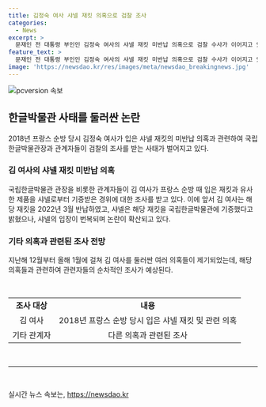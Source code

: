 ```yaml
---
title: 김정숙 여사 샤넬 재킷 의혹으로 검찰 조사
categories:
  - News
excerpt: >
  문재인 전 대통령 부인인 김정숙 여사의 샤넬 재킷 미반납 의혹으로 검찰 수사가 이어지고 있습니다. 김 여사가 2018년 프랑스 순방 때 착용한 재킷과 관련하여 샤넬의 기증과 반납 여부 등이 논란이 되고 있습니다. 이에 더해 김 여사의 예비비 사용과 개인 수영 강습 등에 대한 의혹도 제기되어, 관련자들의 조사가 예정되어 있습니다. (150자)
feature_text: >
  문재인 전 대통령 부인인 김정숙 여사의 샤넬 재킷 미반납 의혹으로 검찰 수사가 이어지고 있습니다. 김 여사가 2018년 프랑스 순방 때 착용한 재킷과 관련하여 샤넬의 기증과 반납 여부 등이 논란이 되고 있습니다. 이에 더해 김 여사의 예비비 사용과 개인 수영 강습 등에 대한 의혹도 제기되어, 관련자들의 조사가 예정되어 있습니다. (150자)
image: 'https://newsdao.kr/res/images/meta/newsdao_breakingnews.jpg'
---
```


<p><img src="https://newsdao.kr/res/images/meta/newsdao_breakingnews.jpg" alt="pcversion 속보" /></p>

<h2 data-ke-size="size26">한글박물관 사태를 둘러싼 논란</h2>

<p data-ke-size="size16">2018년 프랑스 순방 당시 김정숙 여사가 입은 샤넬 재킷의 미반납 의혹과 관련하여 국립한글박물관장과 관계자들이 검찰의 조사를 받는 사태가 벌어지고 있다. </p>

<h3>김 여사의 샤넬 재킷 미반납 의혹</h3>

<p data-ke-size="size16">국립한글박물관 관장을 비롯한 관계자들이 김 여사가 프랑스 순방 때 입은 재킷과 유사한 제품을 샤넬로부터 기증받은 경위에 대한 조사를 받고 있다. 이에 앞서 김 여사는 해당 재킷을 2022년 3월 반납하였고, 샤넬은 해당 재킷을 국립한글박물관에 기증했다고 밝혔으나, 샤넬의 입장이 번복되며 논란이 확산되고 있다.</p>

<h3>기타 의혹과 관련된 조사 전망</h3>

<p data-ke-size="size16">지난해 12월부터 올해 1월에 걸쳐 김 여사를 둘러싼 여러 의혹들이 제기되었는데, 해당 의혹들과 관련하여 관련자들의 순차적인 조사가 예상된다.</p>

<p data-ke-size="size16">&nbsp;</p>

<table>
  <tbody>
    <tr>
      <td style="text-align: center;"><b>조사 대상</b></td>
      <td style="text-align: center;"><b>내용</b></td>
    </tr>
    <tr>
      <td style="text-align: center;">김 여사</td>
      <td style="text-align: center;">2018년 프랑스 순방 당시 입은 샤넬 재킷 및 관련 의혹</td>
    </tr>
    <tr>
      <td style="text-align: center;">기타 관계자</td>
      <td style="text-align: center;">다른 의혹과 관련된 조사</td>
    </tr>
  </tbody>
</table>

<p data-ke-size="size16">&nbsp;</p>

<hr>

<p data-ke-size="size16">&nbsp;</p>
실시간 뉴스 속보는, <a href="https://newsdao.kr" rel="dofollow">https://newsdao.kr</a>


